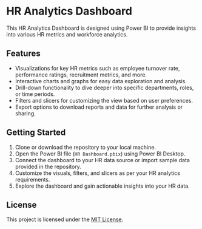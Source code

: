 # HR Analytics Dashboard

This HR Analytics Dashboard is designed using Power BI to provide insights into various HR metrics and workforce analytics.

## Features

- Visualizations for key HR metrics such as employee turnover rate, performance ratings, recruitment metrics, and more.
- Interactive charts and graphs for easy data exploration and analysis.
- Drill-down functionality to dive deeper into specific departments, roles, or time periods.
- Filters and slicers for customizing the view based on user preferences.
- Export options to download reports and data for further analysis or sharing.

## Getting Started

1. Clone or download the repository to your local machine.
2. Open the Power BI file (`HR Dashboard.pbix`) using Power BI Desktop.
3. Connect the dashboard to your HR data source or import sample data provided in the repository.
4. Customize the visuals, filters, and slicers as per your HR analytics requirements.
5. Explore the dashboard and gain actionable insights into your HR data.

## License

This project is licensed under the [MIT License](LICENSE).
